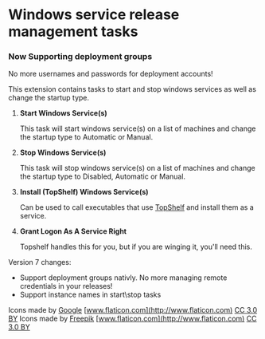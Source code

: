 # Windows service release management tasks

### Now Supporting deployment groups
No more usernames and passwords for deployment accounts!

This extension contains tasks to start and stop windows services as well as change the startup type.

1. **Start Windows Service(s)**

	This task will start windows service(s) on a list of machines and change the startup type to Automatic or Manual.

2. **Stop Windows Service(s)**

	This task will stop windows service(s) on a list of machines and change the startup type to Disabled, Automatic or Manual.

3. **Install (TopShelf) Windows Service(s)**
	
	Can be used to call executables that use [TopShelf](http://topshelf-project.com/) and install them as a service.

4. **Grant Logon As A Service Right**

	Topshelf handles this for you, but if you are winging it, you'll need this.
	

Version 7 changes:

 * Support deployment groups nativly. No more managing remote credentials in your releases!
 * Support instance names in start\stop tasks

Icons made by [Google](http://www.flaticon.com/authors/google) [www.flaticon.com](http://www.flaticon.com) [CC 3.0 BY](http://creativecommons.org/licenses/by/3.0/)
Icons made by [Freepik](http://www.freepik.com) [www.flaticon.com](http://www.flaticon.com) [CC 3.0 BY](http://creativecommons.org/licenses/by/3.0/)
